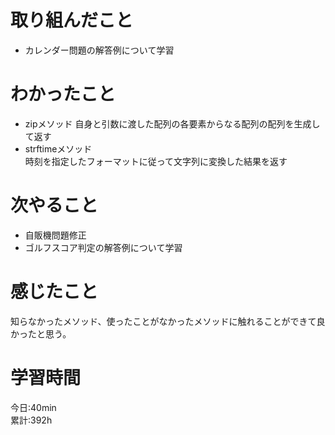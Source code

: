 # 取り組んだこと       
- カレンダー問題の解答例について学習
# わかったこと
- zipメソッド
  自身と引数に渡した配列の各要素からなる配列の配列を生成して返す
- strftimeメソッド  
  時刻を指定したフォーマットに従って文字列に変換した結果を返す  
# 次やること  
- 自販機問題修正
- ゴルフスコア判定の解答例について学習
# 感じたこと
知らなかったメソッド、使ったことがなかったメソッドに触れることができて良かったと思う。  
# 学習時間  
今日:40min  
累計:392h
